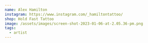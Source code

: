 ```yaml
---
name: Alex Hamilton
instagram: https://www.instagram.com/_hamiltontattoo/
shop: Hold Fast Tattoo
image: /assets/images/screen-shot-2023-01-06-at-2.05.36-pm.png
tags:
  - artist
---
```

